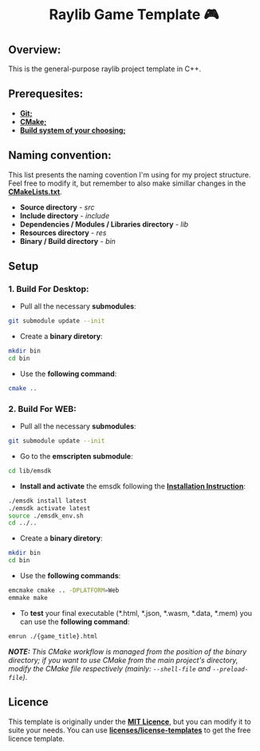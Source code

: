 <div align="Center">

# Raylib Game Template 🎮

</div>

## Overview:
This is the general-purpose raylib project template in C++.

## Prerequesites:
- **[Git;](https://git-scm.com/)**
- **[CMake;](https://cmake.org/)**
- **[Build system of your choosing;](https://cmake.org/cmake/help/latest/manual/cmake-generators.7.html#id7)**

## Naming convention:
This list presents the naming covention I'm using for my project structure. Feel free to modify it, but remember to also make simillar changes in the **[CMakeLists.txt](https://github.com/itsYakub/RaylibGameTemplate/blob/main/CMakeLists.txt)**.
- **Source directory** - *src*
- **Include directory** - *include*
- **Dependencies / Modules / Libraries directory** - *lib*
- **Resources directory** - *res*
- **Binary / Build directory** - *bin*

## Setup
### 1. Build For Desktop:
- Pull all the necessary **submodules**:
```bash
git submodule update --init
```
- Create a **binary diretory**:
```bash
mkdir bin
cd bin
```
- Use the **following command**:
```cmake
cmake ..
```
### 2. Build For WEB:
- Pull all the necessary **submodules**:
```bash
git submodule update --init
```
- Go to the **emscripten submodule**:
```bash
cd lib/emsdk
```
- **Install and activate** the emsdk following the **[Installation Instruction](https://emscripten.org/docs/getting_started/downloads.html#installation-instructions-using-the-emsdk-recommended)**:
```bash
./emsdk install latest
./emsdk activate latest
source ./emsdk_env.sh
cd ../..
```
- Create a **binary diretory**:
```bash
mkdir bin
cd bin
```
- Use the **following commands**:
```bash
emcmake cmake .. -DPLATFORM=Web
emmake make
```
- To **test** your final executable (*.html, *.json, *.wasm, *.data, *.mem) you can use the **following command**:
```bash
emrun ./{game_title}.html
```
***NOTE:*** *This CMake workflow is managed from the position of the binary directory; if you want to use CMake from the main project's directory, modify the CMake file respectively (mainly: `--shell-file` and `--preload-file`)*.

## Licence
This template is originally under the **[MIT Licence](https://github.com/itsYakub/RaylibGameTemplate/blob/main/LICENCE)**, but you can modify it to suite your needs. You can use **[licenses/license-templates](https://github.com/licenses/license-templates)** to get the free licence template.